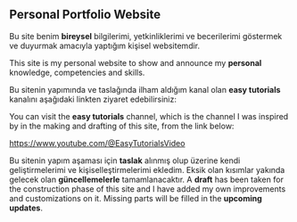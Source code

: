 ## **Personal Portfolio Website**

Bu site benim **bireysel** bilgilerimi, yetkinliklerimi ve becerilerimi göstermek ve duyurmak amacıyla yaptığım kişisel websitemdir.

This site is my personal website to show and announce my **personal** knowledge, competencies and skills.

Bu sitenin yapımında ve taslağında ilham aldığım kanal olan **easy tutorials** kanalını aşağıdaki linkten ziyaret edebilirsiniz:

You can visit the **easy tutorials** channel, which is the channel I was inspired by in the making and drafting of this site, from the link below:

https://www.youtube.com/@EasyTutorialsVideo

Bu sitenin yapım aşaması için **taslak** alınmış olup üzerine kendi geliştirmelerimi ve kişiselleştirmelerimi ekledim. Eksik olan kısımlar yakında gelecek olan **güncellemelerle** tamamlanacaktır.
A **draft** has been taken for the construction phase of this site and I have added my own improvements and customizations on it. Missing parts will be filled in the **upcoming updates**.
